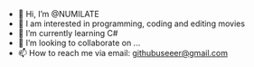 - 👋 Hi, I’m @NUMILATE
- 👀 I am interested in programming, coding and editing movies
- 🌱 I’m currently learning C#
- 💞️ I’m looking to collaborate on ...
- 📫 How to reach me via email: githubuseeer@gmail.com

<!---
NUMILATE/NUMILATE is a ✨ special ✨ repository because its `README.md` (this file) appears on your GitHub profile.
You can click the Preview link to take a look at your changes.
--->
